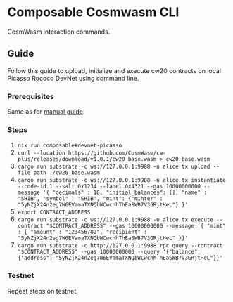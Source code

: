 # Composable Cosmwasm CLI

CosmWasm interaction commands.

## Guide

Follow this guide to upload, initialize and execute cw20 contracts on local Picasso Rococo DevNet using command line.

### Prerequisites

Same as for [manual guide](../../../../../docs/docs/products/cosmwasm/deploy-and-run-cosmwasm-contracts-with-pdjs.md).

### Steps

1. `nix run composable#devnet-picasso`    
2. `curl --location https://github.com/CosmWasm/cw-plus/releases/download/v1.0.1/cw20_base.wasm > cw20_base.wasm`
3. `cargo run substrate -c ws://127.0.0.1:9988 -n alice tx upload --file-path ./cw20_base.wasm` 
4. `cargo run substrate -c ws://127.0.0.1:9988 -n alice tx instantiate --code-id 1 --salt 0x1234 --label 0x4321 --gas 10000000000 --message '{ "decimals" : 18, "initial_balances": [], "name" : "SHIB", "symbol" : "SHIB", "mint": {"minter" : "5yNZjX24n2eg7W6EVamaTXNQbWCwchhThEaSWB7V3GRjtHeL"} }'`
5. `export CONTRACT_ADDRESS`
6. `cargo run substrate -c ws://127.0.0.1:9988 -n alice tx execute --contract "$CONTRACT_ADDRESS" --gas 10000000000 --message '{ "mint" : { "amount" : "123456789", "recipient" : "5yNZjX24n2eg7W6EVamaTXNQbWCwchhThEaSWB7V3GRjtHeL" }}'`
7. `cargo run substrate -c http://127.0.0.1:9988 rpc query --contract "$CONTRACT_ADDRESS" --gas 10000000000 --query '{"balance": {"address": "5yNZjX24n2eg7W6EVamaTXNQbWCwchhThEaSWB7V3GRjtHeL"}}'`
 
### Testnet

Repeat steps on testnet.
